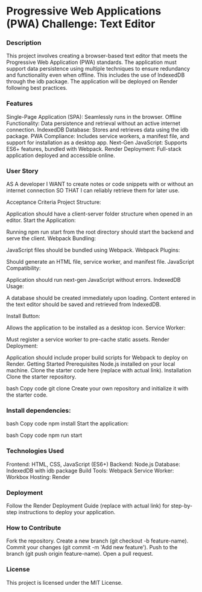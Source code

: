 
# Progressive Web Applications (PWA) Challenge: Text Editor
### Description
This project involves creating a browser-based text editor that meets the Progressive Web Application (PWA) standards. The application must support data persistence using multiple techniques to ensure redundancy and functionality even when offline. This includes the use of IndexedDB through the idb package. The application will be deployed on Render following best practices.

### Features
Single-Page Application (SPA): Seamlessly runs in the browser.
Offline Functionality: Data persistence and retrieval without an active internet connection.
IndexedDB Database: Stores and retrieves data using the idb package.
PWA Compliance: Includes service workers, a manifest file, and support for installation as a desktop app.
Next-Gen JavaScript: Supports ES6+ features, bundled with Webpack.
Render Deployment: Full-stack application deployed and accessible online.

### User Story
AS A developer
I WANT to create notes or code snippets with or without an internet connection
SO THAT I can reliably retrieve them for later use.

Acceptance Criteria
Project Structure:

Application should have a client-server folder structure when opened in an editor.
Start the Application:

Running npm run start from the root directory should start the backend and serve the client.
Webpack Bundling:

JavaScript files should be bundled using Webpack.
Webpack Plugins:

Should generate an HTML file, service worker, and manifest file.
JavaScript Compatibility:

Application should run next-gen JavaScript without errors.
IndexedDB Usage:

A database should be created immediately upon loading.
Content entered in the text editor should be saved and retrieved from IndexedDB.

Install Button:

Allows the application to be installed as a desktop icon.
Service Worker:

Must register a service worker to pre-cache static assets.
Render Deployment:

Application should include proper build scripts for Webpack to deploy on Render.
Getting Started
Prerequisites
Node.js installed on your local machine.
Clone the starter code here (replace with actual link).
Installation
Clone the starter repository.

bash
Copy code
git clone <starter-code-url>
Create your own repository and initialize it with the starter code.

### Install dependencies:

bash
Copy code
npm install
Start the application:

bash
Copy code
npm run start

### Technologies Used
Frontend: HTML, CSS, JavaScript (ES6+)
Backend: Node.js
Database: IndexedDB with idb package
Build Tools: Webpack
Service Worker: Workbox
Hosting: Render

### Deployment
Follow the Render Deployment Guide (replace with actual link) for step-by-step instructions to deploy your application.

### How to Contribute
Fork the repository.
Create a new branch (git checkout -b feature-name).
Commit your changes (git commit -m 'Add new feature').
Push to the branch (git push origin feature-name).
Open a pull request.

### License
This project is licensed under the MIT License.